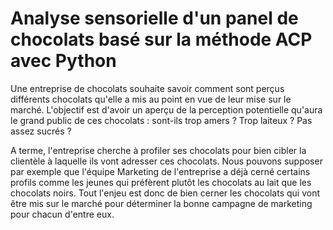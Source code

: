 # Analyse sensorielle d'un panel de chocolats basé sur la méthode ACP avec Python

Une entreprise de chocolats souhaite savoir comment sont perçus différents chocolats qu'elle a mis au point en vue de leur mise sur le marché. L'objectif est d'avoir un aperçu de la perception potentielle qu'aura le grand public de ces chocolats : sont-ils trop amers ? Trop laiteux ? Pas assez sucrés ?

A terme, l'entreprise cherche à profiler ses chocolats pour bien cibler la clientèle à laquelle ils vont adresser ces chocolats. Nous pouvons supposer par exemple que l'équipe Marketing de l'entreprise a déjà cerné certains profils comme les jeunes qui préfèrent plutôt les chocolats au lait que les chocolats noirs. Tout l'enjeu est donc de bien cerner les chocolats qui vont être mis sur le marché pour déterminer la bonne campagne de marketing pour chacun d'entre eux.
